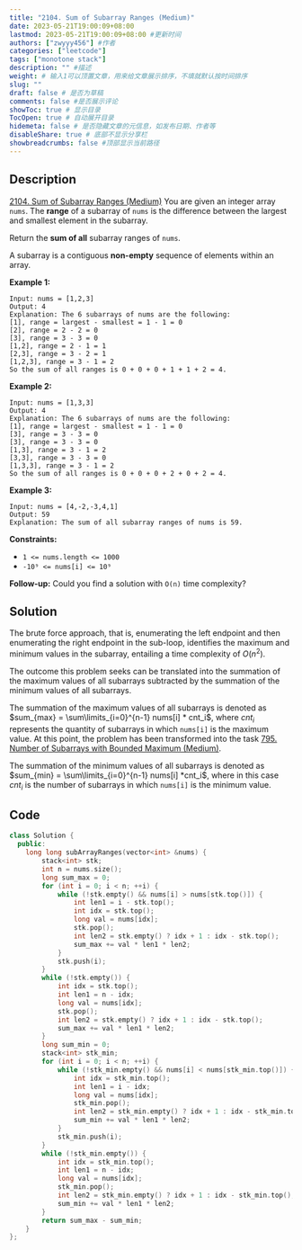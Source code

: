 ```yaml
---
title: "2104. Sum of Subarray Ranges (Medium)"
date: 2023-05-21T19:00:09+08:00
lastmod: 2023-05-21T19:00:09+08:00 #更新时间
authors: ["zwyyy456"] #作者
categories: ["leetcode"]
tags: ["monotone stack"]
description: "" #描述
weight: # 输入1可以顶置文章，用来给文章展示排序，不填就默认按时间排序
slug: ""
draft: false # 是否为草稿
comments: false #是否展示评论
showToc: true # 显示目录
TocOpen: true # 自动展开目录
hidemeta: false # 是否隐藏文章的元信息，如发布日期、作者等
disableShare: true # 底部不显示分享栏
showbreadcrumbs: false #顶部显示当前路径
---
```

## Description
[2104. Sum of Subarray Ranges (Medium)](https://leetcode.com/problems/sum-of-subarray-ranges/)
You are given an integer array `nums`. The **range** of a subarray of `nums` is the difference
between the largest and smallest element in the subarray.

Return the **sum of all** subarray ranges of  `nums`.

A subarray is a contiguous **non-empty** sequence of elements within an array.

**Example 1:**

```
Input: nums = [1,2,3]
Output: 4
Explanation: The 6 subarrays of nums are the following:
[1], range = largest - smallest = 1 - 1 = 0
[2], range = 2 - 2 = 0
[3], range = 3 - 3 = 0
[1,2], range = 2 - 1 = 1
[2,3], range = 3 - 2 = 1
[1,2,3], range = 3 - 1 = 2
So the sum of all ranges is 0 + 0 + 0 + 1 + 1 + 2 = 4.
```

**Example 2:**

```
Input: nums = [1,3,3]
Output: 4
Explanation: The 6 subarrays of nums are the following:
[1], range = largest - smallest = 1 - 1 = 0
[3], range = 3 - 3 = 0
[3], range = 3 - 3 = 0
[1,3], range = 3 - 1 = 2
[3,3], range = 3 - 3 = 0
[1,3,3], range = 3 - 1 = 2
So the sum of all ranges is 0 + 0 + 0 + 2 + 0 + 2 = 4.

```

**Example 3:**

```
Input: nums = [4,-2,-3,4,1]
Output: 59
Explanation: The sum of all subarray ranges of nums is 59.

```

**Constraints:**

- `1 <= nums.length <= 1000`
- `-10⁹ <= nums[i] <= 10⁹`

**Follow-up:** Could you find a solution with `O(n)` time complexity?

## Solution
The brute force approach, that is, enumerating the left endpoint and then enumerating the right endpoint in the sub-loop, identifies the maximum and minimum values in the subarray, entailing a time complexity of $O(n^2)$.

The outcome this problem seeks can be translated into the summation of the maximum values of all subarrays subtracted by the summation of the minimum values of all subarrays.

The summation of the maximum values of all subarrays is denoted as $sum_{max} = \sum\limits_{i=0}^{n-1} nums[i] * cnt_i$, where $cnt_i$ represents the quantity of subarrays in which `nums[i]` is the maximum value. At this point, the problem has been transformed into the task [795. Number of Subarrays with Bounded Maximum (Medium)](https://blog.zwyyy456.tech/posts/leet/795.number-of-subarrays-with-bounded-maximum).

The summation of the minimum values of all subarrays is denoted as $sum_{min} = \sum\limits_{i=0}^{n-1} nums[i] *cnt_i$, where in this case $cnt_i$ is the number of subarrays in which `nums[i]` is the minimum value.

## Code
```cpp
class Solution {
  public:
    long long subArrayRanges(vector<int> &nums) {
        stack<int> stk;
        int n = nums.size();
        long sum_max = 0;
        for (int i = 0; i < n; ++i) {
            while (!stk.empty() && nums[i] > nums[stk.top()]) {
                int len1 = i - stk.top();
                int idx = stk.top();
                long val = nums[idx];
                stk.pop();
                int len2 = stk.empty() ? idx + 1 : idx - stk.top();
                sum_max += val * len1 * len2;
            }
            stk.push(i);
        }
        while (!stk.empty()) {
            int idx = stk.top();
            int len1 = n - idx;
            long val = nums[idx];
            stk.pop();
            int len2 = stk.empty() ? idx + 1 : idx - stk.top();
            sum_max += val * len1 * len2;
        }
        long sum_min = 0;
        stack<int> stk_min;
        for (int i = 0; i < n; ++i) {
            while (!stk_min.empty() && nums[i] < nums[stk_min.top()]) {
                int idx = stk_min.top();
                int len1 = i - idx;
                long val = nums[idx];
                stk_min.pop();
                int len2 = stk_min.empty() ? idx + 1 : idx - stk_min.top();
                sum_min += val * len1 * len2;
            }
            stk_min.push(i);
        }
        while (!stk_min.empty()) {
            int idx = stk_min.top();
            int len1 = n - idx;
            long val = nums[idx];
            stk_min.pop();
            int len2 = stk_min.empty() ? idx + 1 : idx - stk_min.top();
            sum_min += val * len1 * len2;
        }
        return sum_max - sum_min;
    }
};
```